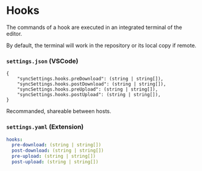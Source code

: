 Hooks
=====

The commands of a hook are executed in an integrated terminal of the editor.

By default, the terminal will work in the repository or its local copy if remote.

### `settings.json` (VSCode)

```jsonc
{
    "syncSettings.hooks.preDownload": (string | string[]),
    "syncSettings.hooks.postDownload": (string | string[]),
    "syncSettings.hooks.preUpload": (string | string[]),
    "syncSettings.hooks.postUpload": (string | string[]),
}
```

Recommanded, shareable between hosts.

### `settings.yaml` (Extension)

```yaml
hooks:
  pre-download: (string | string[])
  post-download: (string | string[])
  pre-upload: (string | string[])
  post-upload: (string | string[])
```
